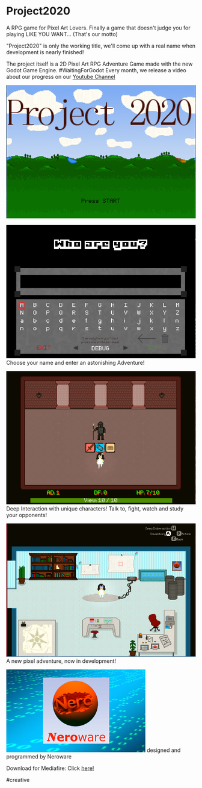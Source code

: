 # Project2020
A RPG game for Pixel Art Lovers. Finally a game that doesn't judge you for playing LIKE YOU WANT... (That's our motto)

"Project2020" is only the working title, we'll come up with a real name when development is nearly finished!

The project itself is a 2D Pixel Art RPG Adventure Game made with the new Godot Game Engine. #WaitingForGodot
Every month, we release a video about our progress on our [Youtube Channel](https://www.youtube.com/channel/UCPEsDMd9W6qJwaMhJhkUFAg)

![Title Screen](https://raw.githubusercontent.com/Neroware/Neroware-Project2020/master/title.png)

![Choose a name!](https://raw.githubusercontent.com/Neroware/Neroware-Project2020/master/name_login.png)
Choose your name and enter an astonishing Adventure!

![Fight the Guards](https://raw.githubusercontent.com/Neroware/Neroware-Project2020/master/interaction.png)
Deep Interaction with unique characters! Talk to, fight, watch and study your opponents!

![The Lab](https://raw.githubusercontent.com/Neroware/Neroware-Project2020/master/lab.png)
A new pixel adventure, now in development!

![Neroware](https://raw.githubusercontent.com/Neroware/Neroware-Project2020/master/neroware_main_logo_small.png)
designed and programmed by Neroware

Download for Mediafire: Click [here!](http://www.mediafire.com/file/g9rerucgsdl79su/Neroware_Project2020_Build_31_07_2017.zip)

#creative
